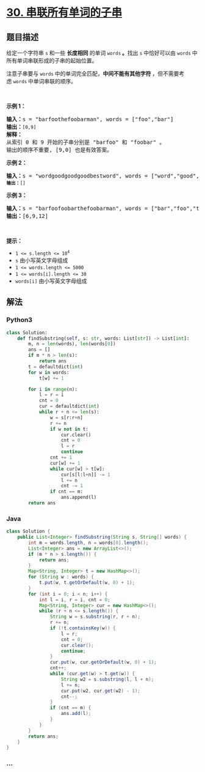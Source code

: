 # [30. 串联所有单词的子串](https://leetcode-cn.com/problems/substring-with-concatenation-of-all-words)



## 题目描述

<!-- 这里写题目描述 -->

<p>给定一个字符串 <code>s</code><strong> </strong>和一些 <strong>长度相同</strong> 的单词 <code>words</code><strong> 。</strong>找出 <code>s</code><strong> </strong>中恰好可以由 <code>words</code><strong> </strong>中所有单词串联形成的子串的起始位置。</p>

<p>注意子串要与 <code>words</code><strong> </strong>中的单词完全匹配，<strong>中间不能有其他字符 </strong>，但不需要考虑 <code>words</code><strong> </strong>中单词串联的顺序。</p>

<p> </p>

<p><strong>示例 1：</strong></p>

<pre>
<strong>输入：</strong>s = "barfoothefoobarman", words = ["foo","bar"]
<strong>输出：</strong><code>[0,9]</code>
<strong>解释：</strong>
从索引 0 和 9 开始的子串分别是 "barfoo" 和 "foobar" 。
输出的顺序不重要, [9,0] 也是有效答案。
</pre>

<p><strong>示例 2：</strong></p>

<pre>
<strong>输入：</strong>s = "wordgoodgoodgoodbestword", words = ["word","good","best","word"]
<code><strong>输出：</strong>[]</code>
</pre>

<p><strong>示例 3：</strong></p>

<pre>
<strong>输入：</strong>s = "barfoofoobarthefoobarman", words = ["bar","foo","the"]
<strong>输出：</strong>[6,9,12]
</pre>

<p> </p>

<p><strong>提示：</strong></p>

<ul>
	<li><code>1 <= s.length <= 10<sup>4</sup></code></li>
	<li><code>s</code> 由小写英文字母组成</li>
	<li><code>1 <= words.length <= 5000</code></li>
	<li><code>1 <= words[i].length <= 30</code></li>
	<li><code>words[i]</code> 由小写英文字母组成</li>
</ul>


## 解法

<!-- 这里可写通用的实现逻辑 -->

<!-- tabs:start -->

### **Python3**

<!-- 这里可写当前语言的特殊实现逻辑 -->

```python
class Solution:
    def findSubstring(self, s: str, words: List[str]) -> List[int]:
        m, n = len(words), len(words[0])
        ans = []
        if m * n > len(s):
            return ans
        t = defaultdict(int)
        for w in words:
            t[w] += 1

        for i in range(n):
            l = r = i
            cnt = 0
            cur = defaultdict(int)
            while r + n <= len(s):
                w = s[r:r+n]
                r += n
                if w not in t:
                    cur.clear()
                    cnt = 0
                    l = r
                    continue
                cnt += 1
                cur[w] += 1
                while cur[w] > t[w]:
                    cur[s[l:l+n]] -= 1
                    l += n
                    cnt -= 1
                if cnt == m:
                    ans.append(l)
        return ans
```

### **Java**

<!-- 这里可写当前语言的特殊实现逻辑 -->

```java
class Solution {
    public List<Integer> findSubstring(String s, String[] words) {
        int m = words.length, n = words[0].length();
        List<Integer> ans = new ArrayList<>();
        if (m * n > s.length()) {
            return ans;
        }
        Map<String, Integer> t = new HashMap<>();
        for (String w : words) {
            t.put(w, t.getOrDefault(w, 0) + 1);
        }
        for (int i = 0; i < n; i++) {
            int l = i, r = i, cnt = 0;
            Map<String, Integer> cur = new HashMap<>();
            while (r + n <= s.length()) {
                String w = s.substring(r, r + n);
                r += n;
                if (!t.containsKey(w)) {
                    l = r;
                    cnt = 0;
                    cur.clear();
                    continue;
                }
                cur.put(w, cur.getOrDefault(w, 0) + 1);
                cnt++;
                while (cur.get(w) > t.get(w)) {
                    String w2 = s.substring(l, l + n);
                    l += n;
                    cur.put(w2, cur.get(w2) - 1);
                    cnt--;
                }
                if (cnt == m) {
                    ans.add(l);
                }
            }
        }
        return ans;
    }
}
```

### **...**

```

```

<!-- tabs:end -->
